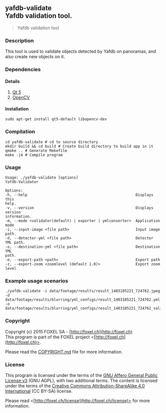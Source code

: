 ## yafdb-validate<br />Yafdb validation tool.

>Yafdb validation tool

### Description
This tool is used to validate objects detected by Yafdb on panoramas, and also create new objects on it.

### Dependencies

#### Details

1. [Qt 5](http://www.qt.io)
2. [OpenCV](http://opencv.org)

#### Installation

    sudo apt-get install qt5-default libopencv-dev

### Compilation

    cd yafdb-validate # cd to source directory
    mkdir build && cd build # Create build directory to build app in it
    qmake .. # Generate Makefile
    make -j4 # Compile program


### Usage
    Usage: ./yafdb-validate [options]
    Yafdb-Validator

    Options:
    -h, --help                                                 Displays this
    help.
    -v, --version                                              Displays version
    information.
    -m, --mode <validator(default) | exporter | ymlconverter>  Application mode
    -i, --input-image <file path>                              Input image path.
    -d, --detector-yml <file path>                             Detector YML path.
    -o, --destination-yml <file path>                          Destination YML
    path.
    -e, --export-path <path>                                   Export path
    -z, --export-zoom <zoomlevel (default 1.0)>                Export zoom level


### Example usage scenarios
    ./yafdb-validate -i data/footage/results/result_1403185221_724762.jpeg -d data/footage/results/blurring/yml_configs/result_1403185221_724762.yml -o data/footage/results/blurring/yml_configs/result_1403185221_724762_validated.yml


### Copyright

Copyright (c) 2015 FOXEL SA - [http://foxel.ch](http://foxel.ch)<br />
This program is part of the FOXEL project <[http://foxel.ch](http://foxel.ch)>.

Please read the [COPYRIGHT.md](COPYRIGHT.md) file for more information.


### License

This program is licensed under the terms of the
[GNU Affero General Public License v3](http://www.gnu.org/licenses/agpl.html)
(GNU AGPL), with two additional terms. The content is licensed under the terms
of the
[Creative Commons Attribution-ShareAlike 4.0 International](http://creativecommons.org/licenses/by-sa/4.0/)
(CC BY-SA) license.

Please read <[http://foxel.ch/license](http://foxel.ch/license)> for more
information.
